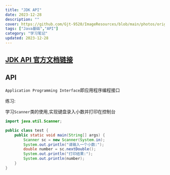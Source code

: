 ```yaml
---
title: "JDK API"
date: 2023-12-28
description: ""
cover: https://github.com/Gjt-9520/ImageResources/blob/main/photos/original/Ximage87.jpg?raw=true
tags: ["Java基础","API"]
category: "学习笔记"
updated: 2023-12-28
---
```


## [JDK API 官方文档链接](https://www.oracle.com/cn/java/technologies/java-se-api-doc.html)

## API

`Application Programming Interface`即应用程序编程接口

练习:

学习`Scanner`类的使用,实现键盘录入小数并打印在控制台

```java
import java.util.Scanner;

public class test {
    public static void main(String[] args) {
        Scanner sc = new Scanner(System.in);
        System.out.println("请输入一个小数:");
        double number = sc.nextDouble();
        System.out.println("打印结果:");
        System.out.println(number);
    }
}
```


